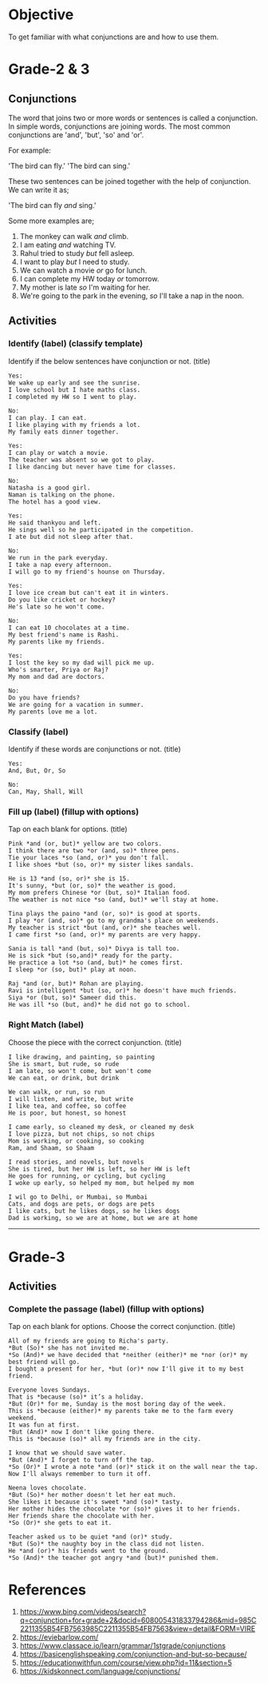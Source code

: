 # Objective

To get familiar with what conjunctions are and how to use them.

# Grade-2 & 3

## Conjunctions

The word that joins two or more words or sentences is called a conjunction. In simple words, conjunctions are joining words. The most common conjunctions are 'and', 'but', 'so' and 'or'.

For example:

'The bird can fly.' 'The bird can sing.'

These two sentences can be joined together with the help of conjunction. We can write it as;

'The bird can fly *and* sing.'

Some more examples are;
1. The monkey can walk *and* climb.
2. I am eating *and* watching TV.
3. Rahul tried to study *but* fell asleep.
4. I want to play *but* I need to study.
5. We can watch a movie *or* go for lunch.
6. I can complete my HW today *or* tomorrow.
7. My mother is late *so* I'm waiting for her.
8. We're going to the park in the evening, *so* I'll take a nap in the noon.

## Activities

### Identify (label) (classify template)

Identify if the below sentences have conjunction or not. (title)
```
Yes:
We wake up early and see the sunrise.
I love school but I hate maths class.
I completed my HW so I went to play.

No:
I can play. I can eat.
I like playing with my friends a lot.
My family eats dinner together.
```

```
Yes:
I can play or watch a movie.
The teacher was absent so we got to play.
I like dancing but never have time for classes.

No:
Natasha is a good girl.
Naman is talking on the phone.
The hotel has a good view.
```

```
Yes:
He said thankyou and left.
He sings well so he participated in the competition.
I ate but did not sleep after that.

No:
We run in the park everyday.
I take a nap every afternoon.
I will go to my friend's hounse on Thursday.
```

```
Yes:
I love ice cream but can't eat it in winters.
Do you like cricket or hockey?
He's late so he won't come.

No:
I can eat 10 chocolates at a time.
My best friend's name is Rashi.
My parents like my friends.
```

```
Yes:
I lost the key so my dad will pick me up.
Who's smarter, Priya or Raj?
My mom and dad are doctors.

No:
Do you have friends?
We are going for a vacation in summer.
My parents love me a lot.
```

### Classify (label)

Identify if these words are conjunctions or not. (title)
```
Yes:
And, But, Or, So

No:
Can, May, Shall, Will
```

### Fill up (label) (fillup with options)

Tap on each blank for options. (title)
```
Pink *and (or, but)* yellow are two colors.
I think there are two *or (and, so)* three pens.
Tie your laces *so (and, or)* you don't fall.
I like shoes *but (so, or)* my sister likes sandals.
```

```
He is 13 *and (so, or)* she is 15.
It's sunny, *but (or, so)* the weather is good.
My mom prefers Chinese *or (but, so)* Italian food.
The weather is not nice *so (and, but)* we'll stay at home.
```

```
Tina plays the paino *and (or, so)* is good at sports.
I play *or (and, so)* go to my grandma's place on weekends.
My teacher is strict *but (and, or)* she teaches well.
I came first *so (and, or)* my parents are very happy.
```

```
Sania is tall *and (but, so)* Divya is tall too.
He is sick *but (so,and)* ready for the party.
He practice a lot *so (and, but)* he comes first.
I sleep *or (so, but)* play at noon.
```

```
Raj *and (or, but)* Rohan are playing.
Ravi is intelligent *but (so, or)* he doesn't have much friends.
Siya *or (but, so)* Sameer did this.
He was ill *so (but, and)* he did not go to school.
```

### Right Match (label)

Choose the piece with the correct conjunction. (title)
```
I like drawing, and painting, so painting
She is smart, but rude, so rude
I am late, so won't come, but won't come
We can eat, or drink, but drink
```

```
We can walk, or run, so run
I will listen, and write, but write
I like tea, and coffee, so coffee
He is poor, but honest, so honest
```

```
I came early, so cleaned my desk, or cleaned my desk
I love pizza, but not chips, so not chips
Mom is working, or cooking, so cooking
Ram, and Shaam, so Shaam
```

```
I read stories, and novels, but novels
She is tired, but her HW is left, so her HW is left
He goes for running, or cycling, but cycling
I woke up early, so helped my mom, but helped my mom
```

```
I wil go to Delhi, or Mumbai, so Mumbai
Cats, and dogs are pets, or dogs are pets
I like cats, but he likes dogs, so he likes dogs
Dad is working, so we are at home, but we are at home
```

******************************************************************************************************************************************************************************************************************************************************************************************************************************************************************

# Grade-3

## Activities

### Complete the passage (label) (fillup with options)

Tap on each blank for options. Choose the correct conjunction. (title)
```
All of my friends are going to Richa's party.
*But (So)* she has not invited me.
*So (And)* we have decided that *neither (either)* me *nor (or)* my best friend will go.
I bought a present for her, *but (or)* now I'll give it to my best friend.
```

```
Everyone loves Sundays. 
That is *because (so)* it’s a holiday. 
*But (Or)* for me, Sunday is the most boring day of the week. 
This is *because (either)* my parents take me to the farm every weekend. 
It was fun at first. 
*But (And)* now I don't like going there. 
This is *because (so)* all my friends are in the city.
```

```
I know that we should save water.
*But (And)* I forget to turn off the tap.
*So (Or)* I wrote a note *and (or)* stick it on the wall near the tap.
Now I'll always remember to turn it off.
```

```
Neena loves chocolate.
*But (So)* her mother doesn't let her eat much.
She likes it because it's sweet *and (so)* tasty.
Her mother hides the chocolate *or (so)* gives it to her friends.
Her friends share the chocolate with her.
*So (Or)* she gets to eat it.
```

```
Teacher asked us to be quiet *and (or)* study.
*But (So)* the naughty boy in the class did not listen.
He *and (or)* his friends went to the ground.
*So (And)* the teacher got angry *and (but)* punished them.
```

# References

1. https://www.bing.com/videos/search?q=conjunction+for+grade+2&docid=608005431833794286&mid=985C2211355B54FB7563985C2211355B54FB7563&view=detail&FORM=VIRE
2. https://eviebarlow.com/
3. https://www.classace.io/learn/grammar/1stgrade/conjunctions
4. https://basicenglishspeaking.com/conjunction-and-but-so-because/
5. https://educationwithfun.com/course/view.php?id=11&section=5
6. https://kidskonnect.com/language/conjunctions/
